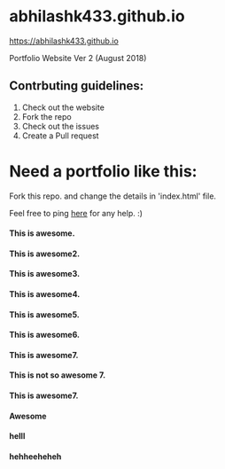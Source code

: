 # abhilashk433.github.io
https://abhilashk433.github.io

Portfolio Website Ver 2 (August 2018)

## Contrbuting guidelines:
1. Check out the website
2. Fork the repo
3. Check out the issues
4. Create a Pull request

# Need a portfolio like this:
Fork this repo. and change the details in 'index.html' file.

Feel free to ping [here](iamabhilash.me) for any help. :)

#### This is awesome.
#### This is awesome2.
#### This is awesome3.
#### This is awesome4.
#### This is awesome5.
#### This is awesome6.
#### This is awesome7.

#### This is not so awesome 7.

#### This is awesome7.
#### Awesome
#### helll
#### hehheeheheh

